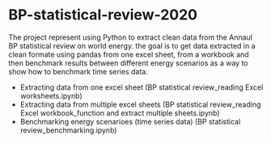 # BP-statistical-review-2020

The project represent using Python to extract clean data from the Annaul BP statistical review on world energy. 
the goal is to get data extracted in a clean formate using pandas from one excel sheet, from a workbook and then benchmark results between different energy scenarios as a way to show how to benchmark time series data.

* Extracting data from one excel sheet (BP statistical review_reading Excel worksheets.ipynb)
* Extracting data from multiple excel sheets (BP statistical review_reading Excel workbook_function and extract multiple sheets.ipynb)
* Benchmarking energy scenarioes (time series data) (BP statistical review_benchmarking.ipynb)
